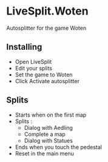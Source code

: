 # LiveSplit.Woten
Autosplitter for the game Woten

## Installing
  * Open LiveSplit
  * Edit your splits
  * Set the game to Woten
  * Click Activate autosplitter
  
## Splits
  * Starts when on the first map
  * Splits :
    * Dialog with Aedling
    * Complete a map
    * Dialog with Statues
  * Ends when you touch the pedestal
  * Reset in the main menu